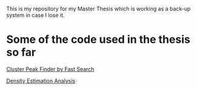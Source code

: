 This is my repository for my Master Thesis which is working as a back-up system in case I lose it.

# Some of the code used in the thesis so far
[Cluster Peak Finder by Fast Search](https://github.com/AntonEwald/Master-Thesis/blob/main/Test%20Code/Full_Method_Updated.R)

[Density Estimation Analysis](https://github.com/AntonEwald/Master-Thesis/blob/main/Test%20Code/Density%20Estimation/Density%20Estimation.Rmd)